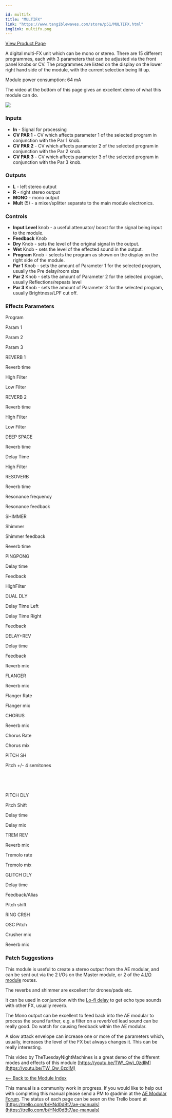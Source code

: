 ```yaml
---

id: multifx
title: "MULTIFX"
link: "https://www.tangiblewaves.com/store/p51/MULTIFX.html"
imglink: multifx.png
---
```



[View Product Page](https://www.tangiblewaves.com/store/p51/MULTIFX.html)

A digital multi-FX unit which can be mono or stereo. There are 15 different programmes, each with 3 parameters that can be adjusted via the front panel knobs or CV. The programmes are listed on the display on the lower right hand side of the module, with the current selection being lit up.

Module power consumption: 64 mA

The video at the bottom of this page gives an excellent demo of what this module can do.

[![](/images/th00---multifx.png.jpg)](https://wiki.aemodular.com/uploads/AeManual/MULTIFX/multifx.png "multifx")

### Inputs

*   **In** - Signal for processing
*   **CV PAR 1** - CV which affects parameter 1 of the selected program in conjunction with the Par 1 knob.
*   **CV PAR 2** - CV which affects parameter 2 of the selected program in conjunction with the Par 2 knob.
*   **CV PAR 3** - CV which affects parameter 3 of the selected program in conjunction with the Par 3 knob.

### Outputs

*   **L** - left stereo output
*   **R** - right stereo output
*   **MONO** - mono output
*   **Mult** (5) - a mixer/splitter separate to the main module electronics.

### Controls

*   **Input Level** knob - a useful attenuator/ boost for the signal being input to the module.
*   **Feedback** Knob
*   **Dry** Knob - sets the level of the original signal in the output.
*   **Wet** Knob - sets the level of the effected sound in the output.
*   **Program** Knob - selects the program as shown on the display on the right side of the module.
*   **Par 1** Knob - sets the amount of Parameter 1 for the selected program, usually the Pre delay/room size
*   **Par 2** Knob - sets the amount of Parameter 2 for the selected program, usually Reflections/repeats level
*   **Par 3** Knob - sets the amount of Parameter 3 for the selected program, usually Brightness/LPF cut off.

### Effects Parameters

Program

Param 1

Param 2

Param 3

REVERB 1

Reverb time

High Filter

Low Filter

REVERB 2

Reverb time

High Filter

Low Filter

DEEP SPACE

Reverb time

Delay Time

High Filter

RESOVERB

Reverb time

Resonance frequency

Resonance feedback

SHIMMER

Shimmer

Shimmer feedback

Reverb time

PINGPONG

Delay time

Feedback

HighFilter

DUAL DLY

Delay Time Left

Delay Time Right

Feedback

DELAY+REV

Delay time

Feedback

Reverb mix

FLANGER

Reverb mix

Flanger Rate

Flanger mix

CHORUS

Reverb mix

Chorus Rate

Chorus mix

PITCH SH

Pitch +/- 4 semitones

 

 

PITCH DLY

Pitch Shift

Delay time

Delay mix

TREM REV

Reverb mix

Tremolo rate

Tremolo mix

GLITCH DLY

Delay time

Feedback/Alias

Pitch shift

RING CRSH

OSC Pitch

Crusher mix

Reverb mix

### Patch Suggestions

This module is useful to create a stereo output from the AE modular, and can be sent out via the 2 I/Os on the Master module, or 2 of the [4 I/O module](https://wiki.aemodular.com/pmwiki.php/AeManual/4IO) routes.

The reverbs and shimmer are excellent for drones/pads etc.

It can be used in conjunction with the [Lo-fi delay](https://wiki.aemodular.com/pmwiki.php/AeManual/DELAY) to get echo type sounds with other FX, usually reverb.

The Mono output can be excellent to feed back into the AE modular to process the sound further, e.g. a filter on a reverb'ed lead sound can be really good. Do watch for causing feedback within the AE modular.

A slow attack envelope can increase one or more of the parameters which, usually, increases the level of the FX but always changes it. This can be really interesting.

This video by TheTuesdayNightMachines is a great demo of the different modes and effects of this module [https://youtu.be/TW\_Qw\_0zdlM](https://youtu.be/TW_Qw_0zdlM)

[<-- Back to the Module Index](https://wiki.aemodular.com/pmwiki.php/AeManual/Modules)

This manual is a community work in progress. If you would like to help out with completing this manual please send a PM to @admin at the [AE Modular Forum](http://forum.aemodular.com). The status of each page can be seen on the Trello board at [https://trello.com/b/HNd0dBt7/ae-manuals](https://trello.com/b/HNd0dBt7/ae-manuals)